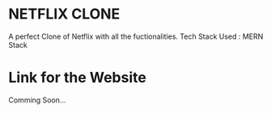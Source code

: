 # NETFLIX CLONE

A perfect Clone of Netflix with all the fuctionalities.
Tech Stack Used : MERN Stack

# Link for the Website

Comming Soon... 
